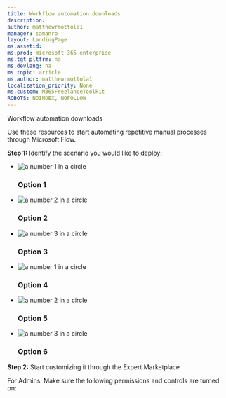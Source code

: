 ```yaml
---
title: Workflow automation downloads 
description:  
author: matthewrmottola1
manager: samanro
layout: LandingPage
ms.assetid: 
ms.prod: microsoft-365-enterprise
ms.tgt_pltfrm: na
ms.devlang: na
ms.topic: article
ms.author: matthewrmottola1
localization_priority: None 
ms.custom: M365FreelanceToolkit
ROBOTS: NOINDEX, NOFOLLOW
---
```

Workflow automation downloads

Use these resources to start automating repetitive manual processes through
Microsoft Flow.

**Step 1:** Identify the scenario you would like to deploy:

<ul class="panelContent cardsF">
    <li>
        <div class="cardSize">
            <div class="cardPadding">
                <div class="card">
                    <div class="cardImageOuter">
                        <div class="cardImage">
                            <img src="https://docs.microsoft.com/en-us/office/media/icons/circle-number-1-blue.svg" alt="a number 1 in a circle" />
                        </div>
                    </div>
                    <div class="cardText">
                        <h3>Option 1</h3>
                    </div>
                </div>
            </div>
        </div>
    </li>
    <li>
        <div class="cardSize">
            <div class="cardPadding">
                <div class="card">
                    <div class="cardImageOuter">
                        <div class="cardImage">
                            <img src="https://docs.microsoft.com/en-us/office/media/icons/circle-number-2-blue.svg" alt="a number 2 in a circle" />
                        </div>
                    </div>
                    <div class="cardText">
                        <h3>Option 2</h3>
                    </div>
                </div>
            </div>
        </div>
    </li>
    <li>
        <div class="cardSize">
            <div class="cardPadding">
                <div class="card">
                    <div class="cardImageOuter">
                        <div class="cardImage">
                            <img src="https://docs.microsoft.com/en-us/office/media/icons/circle-number-3-blue.svg" alt="a number 3 in a circle" />
                        </div>
                    </div>
                    <div class="cardText">
                        <h3>Option 3</h3>
                    </div>
                </div>
            </div>
        </div>
    </li>
    <li>
        <div class="cardSize">
            <div class="cardPadding">
                <div class="card">
                    <div class="cardImageOuter">
                        <div class="cardImage">
                            <img src="https://docs.microsoft.com/en-us/office/media/icons/circle-number-1-blue.svg" alt="a number 1 in a circle" />
                        </div>
                    </div>
                    <div class="cardText">
                        <h3>Option 4</h3>
                    </div>
                </div>
            </div>
        </div>
    </li>
    <li>
        <div class="cardSize">
            <div class="cardPadding">
                <div class="card">
                    <div class="cardImageOuter">
                        <div class="cardImage">
                            <img src="https://docs.microsoft.com/en-us/office/media/icons/circle-number-2-blue.svg" alt="a number 2 in a circle" />
                        </div>
                    </div>
                    <div class="cardText">
                        <h3>Option 5</h3>
                    </div>
                </div>
            </div>
        </div>
    </li>
    <li>
        <div class="cardSize">
            <div class="cardPadding">
                <div class="card">
                    <div class="cardImageOuter">
                        <div class="cardImage">
                            <img src="https://docs.microsoft.com/en-us/office/media/icons/circle-number-3-blue.svg" alt="a number 3 in a circle" />
                        </div>
                    </div>
                    <div class="cardText">
                        <h3>Option 6</h3>
                    </div>
                </div>
            </div>
        </div>
    </li>
</ul>

**Step 2:** Start customizing it through the Expert Marketplace

For Admins: Make sure the following permissions and controls are turned on: 
